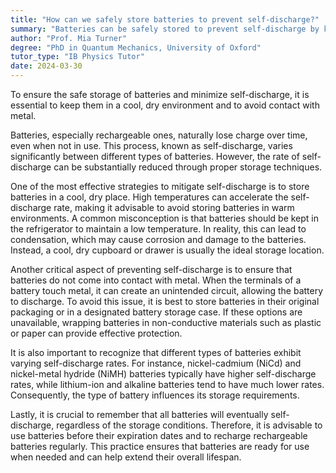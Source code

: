 ```yaml
---
title: "How can we safely store batteries to prevent self-discharge?"
summary: "Batteries can be safely stored to prevent self-discharge by keeping them in a cool, dry place and avoiding contact with metal."
author: "Prof. Mia Turner"
degree: "PhD in Quantum Mechanics, University of Oxford"
tutor_type: "IB Physics Tutor"
date: 2024-03-30
---
```


To ensure the safe storage of batteries and minimize self-discharge, it is essential to keep them in a cool, dry environment and to avoid contact with metal.

Batteries, especially rechargeable ones, naturally lose charge over time, even when not in use. This process, known as self-discharge, varies significantly between different types of batteries. However, the rate of self-discharge can be substantially reduced through proper storage techniques.

One of the most effective strategies to mitigate self-discharge is to store batteries in a cool, dry place. High temperatures can accelerate the self-discharge rate, making it advisable to avoid storing batteries in warm environments. A common misconception is that batteries should be kept in the refrigerator to maintain a low temperature. In reality, this can lead to condensation, which may cause corrosion and damage to the batteries. Instead, a cool, dry cupboard or drawer is usually the ideal storage location.

Another critical aspect of preventing self-discharge is to ensure that batteries do not come into contact with metal. When the terminals of a battery touch metal, it can create an unintended circuit, allowing the battery to discharge. To avoid this issue, it is best to store batteries in their original packaging or in a designated battery storage case. If these options are unavailable, wrapping batteries in non-conductive materials such as plastic or paper can provide effective protection.

It is also important to recognize that different types of batteries exhibit varying self-discharge rates. For instance, nickel-cadmium (NiCd) and nickel-metal hydride (NiMH) batteries typically have higher self-discharge rates, while lithium-ion and alkaline batteries tend to have much lower rates. Consequently, the type of battery influences its storage requirements.

Lastly, it is crucial to remember that all batteries will eventually self-discharge, regardless of the storage conditions. Therefore, it is advisable to use batteries before their expiration dates and to recharge rechargeable batteries regularly. This practice ensures that batteries are ready for use when needed and can help extend their overall lifespan.
    